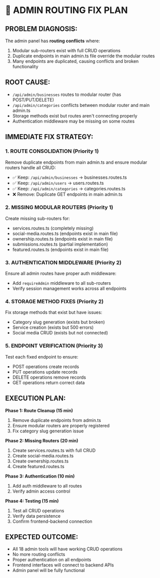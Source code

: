 # 🔧 ADMIN ROUTING FIX PLAN

## PROBLEM DIAGNOSIS:
The admin panel has **routing conflicts** where:
1. Modular sub-routers exist with full CRUD operations
2. Duplicate endpoints in main admin.ts file override the modular routes
3. Many endpoints are duplicated, causing conflicts and broken functionality

## ROOT CAUSE:
- `/api/admin/businesses` routes to modular router (has POST/PUT/DELETE)
- `/api/admin/categories` conflicts between modular router and main admin.ts
- Storage methods exist but routes aren't connecting properly
- Authentication middleware may be missing on some routes

## IMMEDIATE FIX STRATEGY:

### 1. ROUTE CONSOLIDATION (Priority 1)
Remove duplicate endpoints from main admin.ts and ensure modular routers handle all CRUD:
- ✅ Keep: `/api/admin/businesses` → businesses.routes.ts
- ✅ Keep: `/api/admin/users` → users.routes.ts  
- ✅ Keep: `/api/admin/categories` → categories.routes.ts
- ❌ Remove: Duplicate GET endpoints in main admin.ts

### 2. MISSING MODULAR ROUTERS (Priority 1)
Create missing sub-routers for:
- services.routes.ts (completely missing)
- social-media.routes.ts (endpoints exist in main file)
- ownership.routes.ts (endpoints exist in main file)
- submissions.routes.ts (partial implementation)
- featured.routes.ts (endpoints exist in main file)

### 3. AUTHENTICATION MIDDLEWARE (Priority 2)
Ensure all admin routes have proper auth middleware:
- Add `requireAdmin` middleware to all sub-routers
- Verify session management works across all endpoints

### 4. STORAGE METHOD FIXES (Priority 2)
Fix storage methods that exist but have issues:
- Category slug generation (exists but broken)
- Service creation (exists but 500 errors)
- Social media CRUD (exists but not connected)

### 5. ENDPOINT VERIFICATION (Priority 3)
Test each fixed endpoint to ensure:
- POST operations create records
- PUT operations update records
- DELETE operations remove records
- GET operations return correct data

## EXECUTION PLAN:

**Phase 1: Route Cleanup (15 min)**
1. Remove duplicate endpoints from admin.ts
2. Ensure modular routers are properly registered
3. Fix category slug generation issue

**Phase 2: Missing Routers (20 min)**
1. Create services.routes.ts with full CRUD
2. Create social-media.routes.ts 
3. Create ownership.routes.ts
4. Create featured.routes.ts

**Phase 3: Authentication (10 min)**
1. Add auth middleware to all routes
2. Verify admin access control

**Phase 4: Testing (15 min)**
1. Test all CRUD operations
2. Verify data persistence
3. Confirm frontend-backend connection

## EXPECTED OUTCOME:
- All 18 admin tools will have working CRUD operations
- No more routing conflicts
- Proper authentication on all endpoints
- Frontend interfaces will connect to backend APIs
- Admin panel will be fully functional